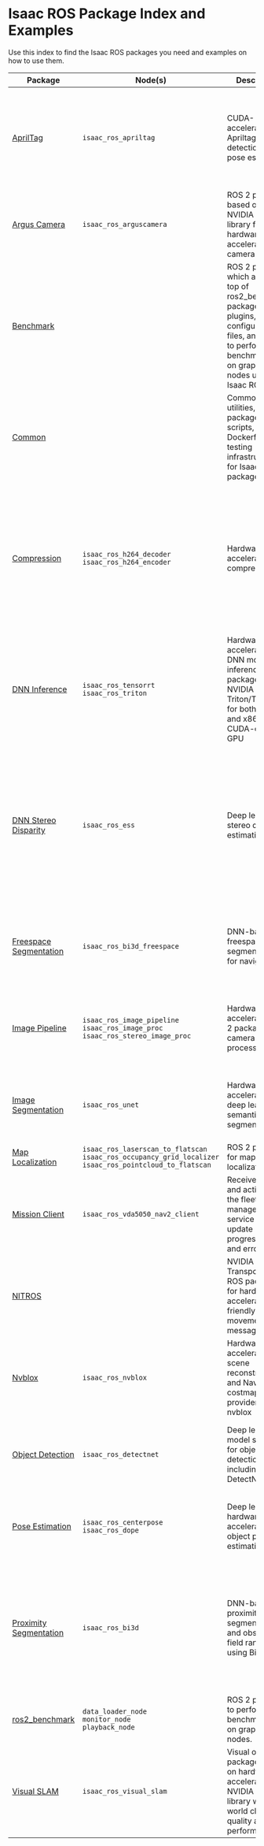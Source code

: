 # Isaac ROS Package Index and Examples

Use this index to find the Isaac ROS packages you need and examples on how to use them.

| Package                                                                                        | Node(s)                                                                                                             | Description                                                                                                                                                     | Examples                                                                                                                                                                                                                                                                                                                                                                                                                                                                                                                                                                                                                                            |
| ---------------------------------------------------------------------------------------------- | ------------------------------------------------------------------------------------------------------------------- | --------------------------------------------------------------------------------------------------------------------------------------------------------------- | --------------------------------------------------------------------------------------------------------------------------------------------------------------------------------------------------------------------------------------------------------------------------------------------------------------------------------------------------------------------------------------------------------------------------------------------------------------------------------------------------------------------------------------------------------------------------------------------------------------------------------------------------- |
| [AprilTag](https://github.com/NVIDIA-ISAAC-ROS/isaac_ros_apriltag)                             | `isaac_ros_apriltag`                                                                                                | CUDA-accelerated Apriltag detection and pose estimation.                                                                                                        | [AprilTag Detection with USB Camera](https://github.com/NVIDIA-ISAAC-ROS/isaac_ros_apriltag/blob/main/docs/tutorial-usb-cam.md) <br> [AprilTag Detection with Isaac Sim](https://github.com/NVIDIA-ISAAC-ROS/isaac_ros_apriltag/blob/main/docs/tutorial-isaac-sim.md) <br> [NITROS-Accelerated AprilTag Detection](https://github.com/NVIDIA-ISAAC-ROS/isaac_ros_apriltag/blob/main/docs/tutorial-nitros-graph.md)                                                                                                                                                                                                                                  |
| [Argus Camera](https://github.com/NVIDIA-ISAAC-ROS/isaac_ros_argus_camera)                     | `isaac_ros_arguscamera`                                                                                             | ROS 2 packages based on NVIDIA libArgus library for hardware-accelerated CSI camera support.                                                                    | --                                                                                                                                                                                                                                                                                                                                                                                                                                                                                                                                                                                                                                                  |
| [Benchmark](https://github.com/NVIDIA-ISAAC-ROS/isaac_ros_benchmark)                           |                                                                                                                     | ROS 2 package which adds on top of ros2_benchmark package plugins, configuration files, and scripts to perform benchmarking on graphs of nodes using Isaac ROS. | --                                                                                                                                                                                                                                                                                                                                                                                                                                                                                                                                                                                                                                                  |
| [Common](https://github.com/NVIDIA-ISAAC-ROS/isaac_ros_common)                                 |                                                                                                                     | Common utilities, packages, scripts, Dockerfiles, and testing infrastructure for Isaac ROS packages.                                                            | --                                                                                                                                                                                                                                                                                                                                                                                                                                                                                                                                                                                                                                                  |
| [Compression](https://github.com/NVIDIA-ISAAC-ROS/isaac_ros_compression)                       | `isaac_ros_h264_decoder` <br> `isaac_ros_h264_encoder`                                                              | Hardware accelerated data compression                                                                                                                           | [H.264 Encoding data from a RealSense camera](https://github.com/NVIDIA-ISAAC-ROS/isaac_ros_compression/blob/main/docs/tutorial-realsense-encoder.md) <br> [NITROS-Accelerated H.264 Compression](https://github.com/NVIDIA-ISAAC-ROS/isaac_ros_compression/blob/main/docs/tutorial-nitros-graph.md) <br> [Decoding Isaac ROS-encoded H.264 on non-NVIDIA systems](https://github.com/NVIDIA-ISAAC-ROS/isaac_ros_compression/blob/main/docs/tutorial-compatible-decode.md)                                                                                                                                                                          |
| [DNN Inference](https://github.com/NVIDIA-ISAAC-ROS/isaac_ros_dnn_inference)                   | `isaac_ros_tensorrt` <br> `isaac_ros_triton`                                                                        | Hardware-accelerated DNN model inference ROS 2 packages using NVIDIA Triton/TensorRT for both Jetson and x86_64 with CUDA-capable GPU                           | --                                                                                                                                                                                                                                                                                                                                                                                                                                                                                                                                                                                                                                                  |
| [DNN Stereo Disparity](https://github.com/NVIDIA-ISAAC-ROS/isaac_ros_dnn_stereo_disparity)     | `isaac_ros_ess`                                                                                                     | Deep learned stereo disparity estimation                                                                                                                        | [DNN Stereo Disparity with a RealSense camera](https://github.com/NVIDIA-ISAAC-ROS/isaac_ros_dnn_stereo_disparity/blob/main/docs/tutorial-ess-realsense.md) <br> [DNN Stereo Disparity with Isaac Sim](https://github.com/NVIDIA-ISAAC-ROS/isaac_ros_dnn_stereo_disparity/blob/main/docs/tutorial-isaac-sim.md) <br> [Generating disparity maps from a stereo pair of image files](https://github.com/NVIDIA-ISAAC-ROS/isaac_ros_dnn_stereo_disparity/blob/main/docs/visualize-image.md) <br> [NITROS-Accelerated DNN Stereo Disparity](https://github.com/NVIDIA-ISAAC-ROS/isaac_ros_dnn_stereo_disparity/blob/main/docs/tutorial-nitros-graph.md) |
| [Freespace Segmentation](https://github.com/NVIDIA-ISAAC-ROS/isaac_ros_freespace_segmentation) | `isaac_ros_bi3d_freespace`                                                                                          | DNN-based freespace segmentation for navigation                                                                                                                 | [Freespace Segmentation using a RealSense camera](https://github.com/NVIDIA-ISAAC-ROS/isaac_ros_freespace_segmentation/blob/main/docs/tutorial-bi3d-freespace-realsense.md) <br> [Freespace Segmentation with Isaac Sim](https://github.com/NVIDIA-ISAAC-ROS/isaac_ros_freespace_segmentation/blob/main/docs/tutorial-bi3d-freespace-isaac-sim.md)                                                                                                                                                                                                                                                                                                  |
| [Image Pipeline](https://github.com/NVIDIA-ISAAC-ROS/isaac_ros_image_pipeline)                 | `isaac_ros_image_pipeline` <br> `isaac_ros_image_proc` <br> `isaac_ros_stereo_image_proc`                           | Hardware-accelerated ROS 2 packages for camera image processing.                                                                                                | [Stereo Depth Estimation using a RealSense camera](https://github.com/NVIDIA-ISAAC-ROS/isaac_ros_image_pipeline/blob/main/isaac_ros_stereo_image_proc/docs/tutorial-disparity-realsense.md) <br> [Stereo Depth Estimation with Isaac Sim](https://github.com/NVIDIA-ISAAC-ROS/isaac_ros_image_pipeline/blob/main/isaac_ros_stereo_image_proc/docs/tutorial-isaac-sim.md)                                                                                                                                                                                                                                                                            |
| [Image Segmentation](https://github.com/NVIDIA-ISAAC-ROS/isaac_ros_image_segmentation)         | `isaac_ros_unet`                                                                                                    | Hardware-accelerated, deep learned semantic image segmentation                                                                                                  | [Image Segmentation with Isaac Sim](https://github.com/NVIDIA-ISAAC-ROS/isaac_ros_image_segmentation/blob/main/docs/tutorial-isaac-sim.md) <br> [NITROS-Accelerated Image Segmentation](https://github.com/NVIDIA-ISAAC-ROS/isaac_ros_image_segmentation/blob/main/docs/tutorial-nitros-graph.md)                                                                                                                                                                                                                                                                                                                                                   |
| [Map Localization](https://github.com/NVIDIA-ISAAC-ROS/isaac_ros_map_localization)             | `isaac_ros_laserscan_to_flatscan` <br> `isaac_ros_occupancy_grid_localizer` <br> `isaac_ros_pointcloud_to_flatscan` | ROS 2 package for map localization                                                                                                                              | [Localize within map with Isaac Sim](https://github.com/NVIDIA-ISAAC-ROS/isaac_ros_map_localization/blob/main/docs/isaac-sim-nav2-tutorial.md)                                                                                                                                                                                                                                                                                                                                                                                                                                                                                                      |
| [Mission Client](https://github.com/NVIDIA-ISAAC-ROS/isaac_ros_mission_client)                 | `isaac_ros_vda5050_nav2_client`                                                                                     | Receives tasks and actions from the fleet management service and update progress, state, and errors                                                             | [Send missions to robot in Isaac Sim](https://github.com/NVIDIA-ISAAC-ROS/isaac_ros_mission_client/blob/main/README.md#tutorial-with-isaac-sim)                                                                                                                                                                                                                                                                                                                                                                                                                                                                                                     |
| [NITROS](https://github.com/NVIDIA-ISAAC-ROS/isaac_ros_nitros)                                 |                                                                                                                     | NVIDIA Isaac Transport for ROS package for hardware-acceleration friendly movement of messages                                                                  | --                                                                                                                                                                                                                                                                                                                                                                                                                                                                                                                                                                                                                                                  |
| [Nvblox](https://github.com/NVIDIA-ISAAC-ROS/isaac_ros_nvblox)                                 | `isaac_ros_nvblox`                                                                                                  | Hardware-accelerated 3D scene reconstruction and Nav2 local costmap provider using nvblox                                                                       | [3D Mesh Reconstruction with Isaac Sim](https://github.com/NVIDIA-ISAAC-ROS/isaac_ros_nvblox/blob/main/docs/tutorial-isaac-sim.md) <br> [3D Mesh Reconstruction with RealSense](https://github.com/NVIDIA-ISAAC-ROS/isaac_ros_nvblox/blob/main/docs/tutorial-nvblox-vslam-realsense.md)                                                                                                                                                                                                                                                                                                                                                             |
| [Object Detection](https://github.com/NVIDIA-ISAAC-ROS/isaac_ros_object_detection)             | `isaac_ros_detectnet`                                                                                               | Deep learning model support for object detection including DetectNet                                                                                            | [People Detection with Isaac Sim](https://github.com/NVIDIA-ISAAC-ROS/isaac_ros_object_detection/blob/main/docs/tutorial-isaac-sim.md) <br>  [Using a different DetectNet model](https://github.com/NVIDIA-ISAAC-ROS/isaac_ros_object_detection/blob/main/docs/tutorial-custom-model.md)                                                                                                                                                                                                                                                                                                                                                            |
| [Pose Estimation](https://github.com/NVIDIA-ISAAC-ROS/isaac_ros_pose_estimation)               | `isaac_ros_centerpose` <br> `isaac_ros_dope`                                                                        | Deep learned, hardware-accelerated 3D object pose estimation                                                                                                    | [Shoebox Poses with CenterPose on Triton](https://github.com/NVIDIA-ISAAC-ROS/isaac_ros_pose_estimation/blob/main/docs/centerpose.md)  <br> [Ketchup Poses with DOPE on Triton](https://github.com/NVIDIA-ISAAC-ROS/isaac_ros_pose_estimation/blob/main/docs/dope-triton.md)                                                                                                                                                                                                                                                                                                                                                                        |
| [Proximity Segmentation](https://github.com/NVIDIA-ISAAC-ROS/isaac_ros_proximity_segmentation) | `isaac_ros_bi3d`                                                                                                    | DNN-based proximity segmentation and obstacle field ranging using Bi3D                                                                                          | [Zone detection for an autonomous mobile robot (AMR)](https://github.com/NVIDIA-ISAAC-ROS/isaac_ros_proximity_segmentation/blob/main/docs/bi3d-example.md) <br> [Freespace Segmentation using a RealSense Camera](https://github.com/NVIDIA-ISAAC-ROS/isaac_ros_proximity_segmentation/blob/main/docs/tutorial-bi3d-freespace-realsense.md) <br> [Freespace Segmentation with Isaac Sim](https://github.com/NVIDIA-ISAAC-ROS/isaac_ros_proximity_segmentation/blob/main/docs/tutorial-bi3d-isaac-sim.md)                                                                                                                                            |
| [ros2_benchmark](https://github.com/NVIDIA-ISAAC-ROS/ros2_benchmark)                 | `data_loader_node` <br> `monitor_node` <br> `playback_node`                                                         | ROS 2 package to perform benchmarking on graphs of nodes.                                                                                                       | --                                                                                                                                                                                                                                                                                                                                                                                                                                                                                                                                                                                                                                                  |
| [Visual SLAM](https://github.com/NVIDIA-ISAAC-ROS/isaac_ros_visual_slam)                       | `isaac_ros_visual_slam`                                                                                             | Visual odometry package based on hardware-accelerated NVIDIA Elbrus library with world class quality and performance.                                           | [Tutorial with Isaac Sim](https://github.com/NVIDIA-ISAAC-ROS/isaac_ros_visual_slam/blob/main/docs/tutorial-isaac-sim.md)                                                                                                                                                                                                                                                                                                                                                                                                                                                                                                                           |
